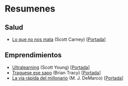 # Resumenes

## Salud
- [Lo que no nos mata](<libros/Lo que no nos mata.md>) (Scott Carney) [[Portada](<libros/img/Lo que no nos mata.webp>)]

## Emprendimientos
- [Ultralearning](<libros/Ultralearning.md>) (Scott Young) [[Portada](<libros/img/Ultralearning.webp>)]
- [Traguese ese sapo](<libros/Traguese ese sapo.md>) (Brian Tracy) [[Portada](<libros/img/Traguese ese sapo.webp>)]
- [La vía rápida del millonario](<libros/La via rapida del millonario.md>) (M. J. DeMarco) [[Portada](<libros/img/La via rapida del millonario.webp>)]